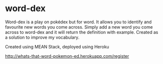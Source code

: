 # word-dex

Word-dex is a play on pokédex but for word. It allows you to identify and favourite new words you come across. Simply add a new word you come across to word-dex and it will return the definition with example. Created as a solution to improve my vocabulary.

Created using MEAN Stack, deployed using Heroku

http://whats-that-word-pokemon-ed.herokuapp.com/register
